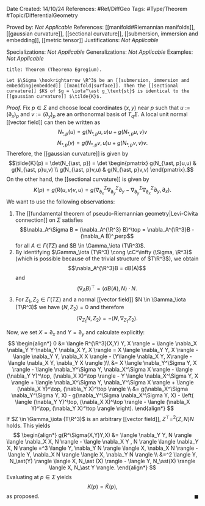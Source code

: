 <div class="topSpace"></div>

Date Created: 14/10/24
References: #Ref/DiffGeo 
Tags: #Type/Theorem #Topic/DifferentialGeometry 

Proved by: <i>Not Applicable</i>
References: [[manifold#Riemannian manifolds]], [[gaussian curvature]], [[sectional curvature]], [[submersion, immersion and embedding]], [[metric tensor]]
Justifications: <i>Not Applicable</i>

Specializations: <i>Not Applicable</i>
Generalizations: <i>Not Applicable</i>
Examples: <i>Not Applicable</i>

``` ad-Theorem
title: Theorem (Theorema Egregium).

Let $\Sigma \hookrightarrow \R^3$ be an [[submersion, immersion and embedding|embedded]] [[manifold|surface]]. Then the [[sectional curvature]] $K$ of $g = \iota^\ast g_\text{st}$ is identical to the [[gaussian curvature]] $\tilde{K}$.

```

<i>Proof.</i>
Fix $p \in \Sigma$ and choose local coordinates $(x,y)$ near $p$ such that $u := (\partial_x)_p$ and $v := (\partial_y)_p$ are an orthonormal basis of $T_q \Sigma$. A local unit normal [[vector field]] can then be written as 
$$N_{\ast, p} (u) = g(N_{\ast, p}u,u) u + g(N_{\ast, p}u, v)v$$ 
$$N_{\ast, p}(v) = g(N_{\ast, p}v, u)u + g(N_{\ast, p}v,v)v.$$ 
Therefore, the [[gaussian curvature]] is given by
$$\tilde{K}(p) = \det(N_{\ast, p}) = 
\det
\begin{pmatrix}
g(N_{\ast, p}u,u) & g(N_{\ast, p}u,v) \\ 
g(N_{\ast, p}v,u) & g(N_{\ast, p}v,v) 
\end{pmatrix}.$$
On the other hand, the [[sectional curvature]] is given by $$K(p)=g(R(u,v)v,u)=g(\nabla_{\partial_x}^\Sigma \nabla_{\partial_y}^\Sigma \partial_y - \nabla_{\partial_y}^\Sigma \nabla_{\partial_x}^\Sigma \partial_y, \partial_x).$$ We want to use the following observations:
1. The [[fundamental theorem of pseudo-Riemannian geometry|Levi-Civita connection]] on $\Sigma$ satisfies $$\nabla_A^\Sigma B = (\nabla_A^{\R^3} B)^\top = \nabla_A^{\R^3}B - (\nabla_A B)^¸perp$$ for all $A \in \Gamma(T\Sigma)$ and $B \in \Gamma_\iota (T\R^3)$.
2. By identifying $\Gamma_\iota (T\R^3) \cong \cC^\infty (\Sigma, \R^3)$ (which is possible because of the trivial structure of $T\R^3$), we obtain $$\nabla_A^{\R^3}B = dB(A)$$ and $$(\nabla_AB)^\top = \langle dB(A), N \rangle \cdot N.$$
3. For $Z_1, Z_2 \in \Gamma(T\Sigma)$ and a normal [[vector field]] $N \in  \Gamma_\iota (T\R^3)$ we have $\langle N, Z_2 \rangle = 0$ and therefore $$\langle \nabla_{Z_1} N, Z_2 \rangle = - \langle N, \nabla_{Z_1} Z_2 \rangle.$$

Now, we set $X = \partial_x$ and $Y = \partial_y$ and calculate explicitly:
$$
\begin{align*}
0 &= \langle R^{\R^3}(X,Y) Y, X \rangle = \langle \nabla_X \nabla_Y Y-\nabla_Y \nabla_X Y, X \rangle = X \langle \nabla_Y Y, X \rangle - \langle \nabla_Y Y, \nabla_X X \rangle - (Y\langle \nabla_X Y, X\rangle - \langle \nabla_X Y, \nabla_Y X \rangle )\\
&= X \langle \nabla_Y^\Sigma Y, X \rangle - \langle \nabla_Y^\Sigma Y, \nabla_X^\Sigma X \rangle - \langle (\nabla_Y Y)^\top, (\nabla_X X)^\top \rangle - Y \langle \nabla_X^\Sigma Y, X \rangle + \langle \nabla_X^\Sigma Y, \nabla_Y^\Sigma X \rangle + \langle (\nabla_X Y)^\top, (\nabla_Y X)^\top \rangle \\
&= g(\nabla_X^\Sigma \nabla_Y^\Sigma Y, X) - g(\nabla_Y^\Sigma \nabla_X^\Sigma Y, X) - \left( \langle (\nabla_Y Y)^\top, (\nabla_X X)^\top \rangle - \langle (\nabla_X Y)^\top, (\nabla_Y X)^\top \rangle \right).
\end{align*}
$$
If $Z \in \Gamma_\iota (T\R^3)$ is an arbitrary [[vector field]], $Z^\top =^2 \langle Z,N \rangle N$ holds. This yields
$$
\begin{align*}
g(R^\Sigma(X,Y)Y,X) &= \langle \nabla_Y Y, N \rangle \langle \nabla_X X, N \rangle - \langle \nabla_X Y , N \rangle \langle \nabla_Y X, N \rangle =^3 \langle Y, \nabla_Y N \rangle \langle X, \nabla_X N \rangle - \langle Y, \nabla_X N \rangle \langle X, \nabla_Y N \rangle \\
&=^2 \langle Y, N_\ast(Y) \rangle \langle X, N_\ast (X) \rangle - \langle Y, N_\ast(X) \rangle \langle X, N_\ast Y \rangle. 
\end{align*}
$$
Evaluating at $p \in \Sigma$ yields $$K(p) = \tilde{K}(p),$$ as proposed.
<span style="float:right;">$\blacksquare$</span>
